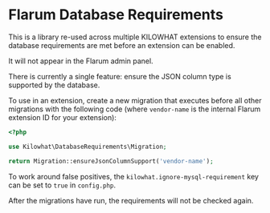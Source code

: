 # Flarum Database Requirements

This is a library re-used across multiple KILOWHAT extensions to ensure the database requirements are met before an extension can be enabled.

It will not appear in the Flarum admin panel.

There is currently a single feature: ensure the JSON column type is supported by the database.

To use in an extension, create a new migration that executes before all other migrations with the following code (where `vendor-name` is the internal Flarum extension ID for your extension):

```php
<?php

use Kilowhat\DatabaseRequirements\Migration;

return Migration::ensureJsonColumnSupport('vendor-name');

```

To work around false positives, the `kilowhat.ignore-mysql-requirement` key can be set to `true` in `config.php`.

After the migrations have run, the requirements will not be checked again.
